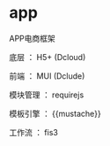 # app
APP电商框架

底层        ： H5+ 	(Dcloud)

前端        ： MUI 	(Dclude)

模块管理    ： requirejs

模板引擎    ： {{mustache}}

工作流      ： fis3
